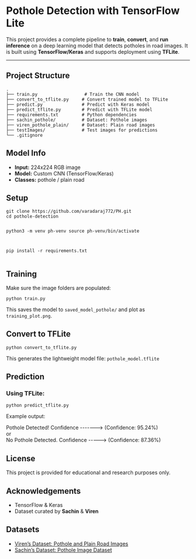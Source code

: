 <!DOCTYPE html>
<html lang="en">
<body>

<h1>Pothole Detection with TensorFlow Lite</h1>

<p>
  This project provides a complete pipeline to <strong>train</strong>, <strong>convert</strong>, and <strong>run inference</strong> on a deep learning model that detects potholes in road images.
  It is built using <strong>TensorFlow/Keras</strong> and supports deployment using <strong>TFLite</strong>.
</p>

<hr>

<h2>Project Structure</h2>

<pre><code>.
├── train.py                  # Train the CNN model
├── convert_to_tflite.py     # Convert trained model to TFLite
├── predict.py               # Predict with Keras model
├── predict_tflite.py        # Predict with TFLite model
├── requirements.txt         # Python dependencies
├── sachin_pothole/          # Dataset: Pothole images
├── viren_pothole_plain/     # Dataset: Plain road images
├── testImages/              # Test images for predictions
└── .gitignore
</code></pre>

<h2>Model Info</h2>
<ul>
  <li><strong>Input:</strong> 224x224 RGB image</li>
  <li><strong>Model:</strong> Custom CNN (TensorFlow/Keras)</li>
  <li><strong>Classes:</strong> pothole / plain road</li>
</ul>

<h2>Setup</h2>
<pre><code>git clone https://github.com/varadaraj772/PH.git
cd pothole-detection

python3 -m venv ph-venv
source ph-venv/bin/activate

pip install -r requirements.txt
</code></pre>

<h2>Training</h2>
<p>Make sure the image folders are populated:</p>
<pre><code>python train.py</code></pre>
<p>This saves the model to <code>saved_model_pothole/</code> and plot as <code>training_plot.png</code>.</p>

<h2>Convert to TFLite</h2>
<pre><code>python convert_to_tflite.py</code></pre>
<p>This generates the lightweight model file: <code>pothole_model.tflite</code></p>

<h2>Prediction</h2>
<h3>Using TFLite:</h3>
<pre><code>python predict_tflite.py</code></pre>

<p>Example output:</p>
<div class="box">
  Pothole Detected! Confidence -------> (Confidence: 95.24%)<br>
  or<br>
  No Pothole Detected. Confidence -----> (Confidence: 87.36%)
</div>

<h2>License</h2>
<p>This project is provided for educational and research purposes only.</p>

<h2>Acknowledgements</h2>
<ul>
  <li>TensorFlow & Keras</li>
  <li>Dataset curated by <strong>Sachin</strong> & <strong>Viren</strong></li>
</ul>
<h2>Datasets</h2>
<ul>
  <li><a href="https://www.kaggle.com/datasets/virenbr11/pothole-and-plain-rode-images" target="_blank">Viren’s Dataset: Pothole and Plain Road Images</a></li>
  <li><a href="https://www.kaggle.com/datasets/sachinpatel21/pothole-image-dataset" target="_blank">Sachin’s Dataset: Pothole Image Dataset</a></li>
</ul>
</body>
</html>

